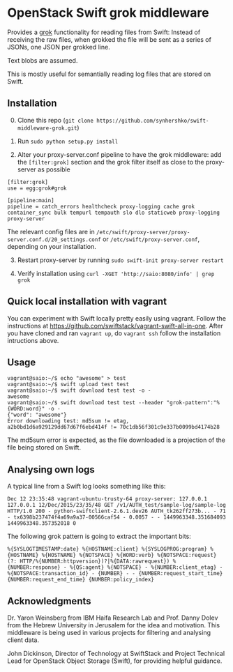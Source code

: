# OpenStack Swift grok middleware

Provides a [grok](https://www.elastic.co/guide/en/logstash/current/plugins-filters-grok.html) functionality for reading files from Swift: Instead of receiving the raw files, when grokked the file will be sent as a series of JSONs, one JSON per grokked line.

Text blobs are assumed.

This is mostly useful for semantially reading log files that are stored on Swift.

## Installation

0) Clone this repo (`git clone https://github.com/synhershko/swift-middleware-grok.git`)

1) Run `sudo python setup.py install`

2) Alter your proxy-server.conf pipeline to have the grok middleware: add the `[filter:grok]` section and the grok filter itself as close to the proxy-server as possible

```
[filter:grok]
use = egg:grok#grok

[pipeline:main]
pipeline = catch_errors healthcheck proxy-logging cache grok container_sync bulk tempurl tempauth slo dlo staticweb proxy-logging  proxy-server
```

The relevant config files are in `/etc/swift/proxy-server/proxy-server.conf.d/20_settings.conf` or `/etc/swift/proxy-server.conf`, depending on your installation.

3) Restart proxy-server by running `sudo swift-init proxy-server restart`

4) Verify installation using `curl -XGET 'http://saio:8080/info' | grep grok`

## Quick local installation with vagrant

You can experiment with Swift locally pretty easily using vagrant. Follow the instructions at https://github.com/swiftstack/vagrant-swift-all-in-one. After you have cloned and ran `vagrant up`, do `vagrant ssh` follow the installation intructions above.

## Usage

```
vagrant@saio:~/$ echo "awesome" > test
vagrant@saio:~/$ swift upload test test
vagrant@saio:~/$ swift download test test -o -
awesome
vagrant@saio:~/$ swift download test test --header "grok-pattern":"%{WORD:word}" -o -
{"word": "awesome"}
Error downloading test: md5sum != etag, a2b0bd1d6a929129dd67d67f6ebd414f != 70c1db56f301c9e337b0099bd4174b28
```

The md5sum error is expected, as the file downloaded is a projection of the file being stored on Swift.

## Analysing own logs

A typical line from a Swift log looks something like this:

```
Dec 12 23:35:48 vagrant-ubuntu-trusty-64 proxy-server: 127.0.0.1 127.0.0.1 12/Dec/2015/23/35/48 GET /v1/AUTH_test/sample-log/sample-log HTTP/1.0 200 - python-swiftclient-2.6.1.dev26 AUTH_tk262ff273b... - 71 - tx6398b237474f4a69a9a37-00566caf54 - 0.0057 - - 1449963348.351684093 1449963348.357352018 0
```

The following grok pattern is going to extract the important bits:

```
%{SYSLOGTIMESTAMP:date} %{HOSTNAME:client} %{SYSLOGPROG:program} %{HOSTNAME} %{HOSTNAME} %{NOTSPACE} %{WORD:verb} %{NOTSPACE:request} (?: HTTP/%{NUMBER:httpversion})?|%{DATA:rawrequest}) %{NUMBER:response} - %{QS:agent} %{NOTSPACE} - %{NUMBER:client_etag} - %{NOTSPACE:transaction_id} - {NUMBER} - - {NUMBER:request_start_time} {NUMBER:request_end_time} {NUMBER:policy_index}
```

## Acknowledgments

Dr. Yaron Weinsberg from IBM Haifa Research Lab and Prof. Danny Dolev from the Hebrew University in Jerusalem for the idea and motivation. This middleware is being used in various projects for filtering and analysing client data.

John Dickinson, Director of Technology at SwiftStack and Project Technical Lead for OpenStack Object Storage (Swift), for providing helpful guidance.
